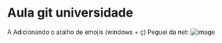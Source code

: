 # Aula git universidade
A 
Adicionando o atalho de emojis (windows + ç) 
Peguei da net: 
![image](https://wallpapers.com/images/featured/foto-de-perfil-legal-2we7xmn0737hqgtu.jpg)
